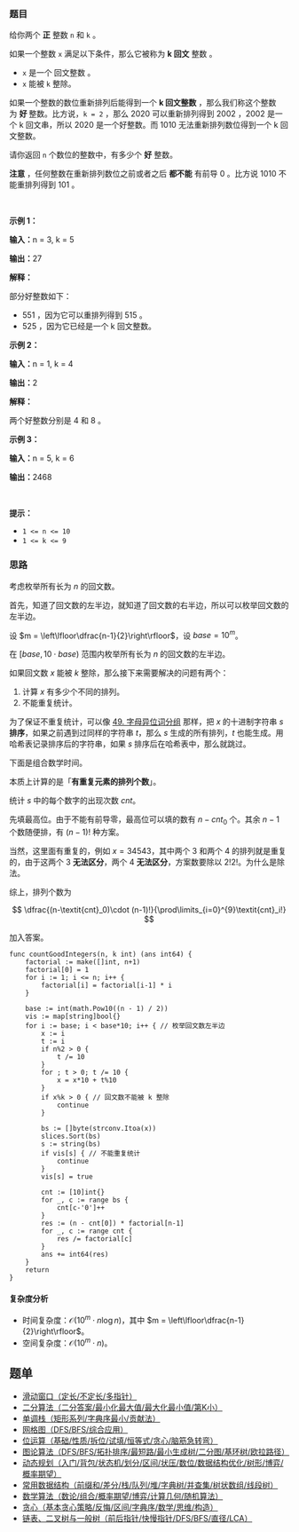 ### 题目

<p>给你两个 <strong>正</strong>&nbsp;整数&nbsp;<code>n</code> 和&nbsp;<code>k</code>&nbsp;。</p>

<p>如果一个整数&nbsp;<code>x</code>&nbsp;满足以下条件，那么它被称为 <strong>k</strong><strong>&nbsp;回文</strong>&nbsp;整数&nbsp;。</p>

<ul>
	<li><code>x</code>&nbsp;是一个&nbsp;<span data-keyword="palindrome-integer">回文整数 。</span></li>
	<li><code>x</code>&nbsp;能被 <code>k</code>&nbsp;整除。</li>
</ul>

<p>如果一个整数的数位重新排列后能得到一个 <strong>k 回文整数</strong>&nbsp;，那么我们称这个整数为&nbsp;<strong>好 </strong>整数。比方说，<code>k = 2</code>&nbsp;，那么&nbsp;2020 可以重新排列得到 2002 ，2002 是一个 k 回文串，所以 2020 是一个好整数。而 1010 无法重新排列数位得到一个 k 回文整数。</p>

<p>请你返回 <code>n</code>&nbsp;个数位的整数中，有多少个 <strong>好</strong>&nbsp;整数。</p>

<p><b>注意</b>&nbsp;，任何整数在重新排列数位之前或者之后 <strong>都不能</strong> 有前导 0 。比方说 1010 不能重排列得到&nbsp;101 。</p>

<p>&nbsp;</p>

<p><strong class="example">示例 1：</strong></p>

<div class="example-block">
<p><span class="example-io"><b>输入：</b>n = 3, k = 5</span></p>

<p><span class="example-io"><b>输出：</b>27</span></p>

<p><b>解释：</b></p>

<p>部分好整数如下：</p>

<ul>
	<li>551 ，因为它可以重排列得到 515 。</li>
	<li>525 ，因为它已经是一个 k 回文整数。</li>
</ul>
</div>

<p><strong class="example">示例 2：</strong></p>

<div class="example-block">
<p><span class="example-io"><b>输入：</b>n = 1, k = 4</span></p>

<p><span class="example-io"><b>输出：</b>2</span></p>

<p><strong>解释：</strong></p>

<p>两个好整数分别是 4 和 8 。</p>
</div>

<p><strong class="example">示例 3：</strong></p>

<div class="example-block">
<p><span class="example-io"><b>输入：</b>n = 5, k = 6</span></p>

<p><span class="example-io"><b>输出：</b>2468</span></p>
</div>

<p>&nbsp;</p>

<p><strong>提示：</strong></p>

<ul>
	<li><code>1 &lt;= n &lt;= 10</code></li>
	<li><code>1 &lt;= k &lt;= 9</code></li>
</ul>


### 思路

考虑枚举所有长为 $n$ 的回文数。

首先，知道了回文数的左半边，就知道了回文数的右半边，所以可以枚举回文数的左半边。

设 $m = \left\lfloor\dfrac{n-1}{2}\right\rfloor$，设 $\textit{base} = 10^m$。

在 $[\textit{base}, 10\cdot\textit{base})$ 范围内枚举所有长为 $n$ 的回文数的左半边。

如果回文数 $x$ 能被 $k$ 整除，那么接下来需要解决的问题有两个：

1. 计算 $x$ 有多少个不同的排列。
2. 不能重复统计。

为了保证不重复统计，可以像 [49. 字母异位词分组](https://leetcode.cn/problems/group-anagrams/solutions/2718519/ha-xi-biao-fen-zu-jian-ji-xie-fa-pythonj-1ukv/) 那样，把 $x$ 的十进制字符串 $s$ **排序**，如果之前遇到过同样的字符串 $t$，那么 $s$ 生成的所有排列，$t$ 也能生成。用哈希表记录排序后的字符串，如果 $s$ 排序后在哈希表中，那么就跳过。

下面是组合数学时间。

本质上计算的是「**有重复元素的排列个数**」。

统计 $s$ 中的每个数字的出现次数 $\textit{cnt}$。

先填最高位。由于不能有前导零，最高位可以填的数有 $n-\textit{cnt}_0$ 个。其余 $n-1$ 个数随便排，有 $(n-1)!$ 种方案。

当然，这里面有重复的，例如 $x=34543$，其中两个 $3$ 和两个 $4$ 的排列就是重复的，由于这两个 $3$ **无法区分**，两个 $4$ **无法区分**，方案数要除以 $2!2!$。为什么是除法。

综上，排列个数为

$$
\dfrac{(n-\textit{cnt}_0)\cdot (n-1)!}{\prod\limits_{i=0}^{9}\textit{cnt}_i!}
$$

加入答案。

```
func countGoodIntegers(n, k int) (ans int64) {
	factorial := make([]int, n+1)
	factorial[0] = 1
	for i := 1; i <= n; i++ {
		factorial[i] = factorial[i-1] * i
	}

	base := int(math.Pow10((n - 1) / 2))
	vis := map[string]bool{}
	for i := base; i < base*10; i++ { // 枚举回文数左半边
		x := i
		t := i
		if n%2 > 0 {
			t /= 10
		}
		for ; t > 0; t /= 10 {
			x = x*10 + t%10
		}
		if x%k > 0 { // 回文数不能被 k 整除
			continue
		}

		bs := []byte(strconv.Itoa(x))
		slices.Sort(bs)
		s := string(bs)
		if vis[s] { // 不能重复统计
			continue
		}
		vis[s] = true

		cnt := [10]int{}
		for _, c := range bs {
			cnt[c-'0']++
		}
		res := (n - cnt[0]) * factorial[n-1]
		for _, c := range cnt {
			res /= factorial[c]
		}
		ans += int64(res)
	}
	return
}
```

#### 复杂度分析

- 时间复杂度：$\mathcal{O}(10^m\cdot n\log n)$，其中 $m = \left\lfloor\dfrac{n-1}{2}\right\rfloor$。
- 空间复杂度：$\mathcal{O}(10^m\cdot n)$。


## 题单

- [滑动窗口（定长/不定长/多指针）](https://leetcode.cn/circle/discuss/0viNMK/)
- [二分算法（二分答案/最小化最大值/最大化最小值/第K小）](https://leetcode.cn/circle/discuss/SqopEo/)
- [单调栈（矩形系列/字典序最小/贡献法）](https://leetcode.cn/circle/discuss/9oZFK9/)
- [网格图（DFS/BFS/综合应用）](https://leetcode.cn/circle/discuss/YiXPXW/)
- [位运算（基础/性质/拆位/试填/恒等式/贪心/脑筋急转弯）](https://leetcode.cn/circle/discuss/dHn9Vk/)
- [图论算法（DFS/BFS/拓扑排序/最短路/最小生成树/二分图/基环树/欧拉路径）](https://leetcode.cn/circle/discuss/01LUak/)
- [动态规划（入门/背包/状态机/划分/区间/状压/数位/数据结构优化/树形/博弈/概率期望）](https://leetcode.cn/circle/discuss/tXLS3i/)
- [常用数据结构（前缀和/差分/栈/队列/堆/字典树/并查集/树状数组/线段树）](https://leetcode.cn/circle/discuss/mOr1u6/)
- [数学算法（数论/组合/概率期望/博弈/计算几何/随机算法）](https://leetcode.cn/circle/discuss/IYT3ss/)
- [贪心（基本贪心策略/反悔/区间/字典序/数学/思维/构造）](https://leetcode.cn/circle/discuss/g6KTKL/)
- [链表、二叉树与一般树（前后指针/快慢指针/DFS/BFS/直径/LCA）](https://leetcode.cn/circle/discuss/K0n2gO/)
